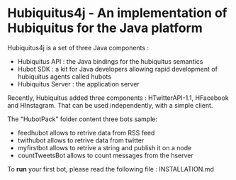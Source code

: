 # Hubiquitus4j - An implementation of Hubiquitus for the Java platform

Hubiquitus4j is a set of three Java components :

* Hubiquitus API : the Java bindings for the hubiquitus semantics
* Hubot SDK : a kit for Java developers allowing rapid development of hubiquitus agents called hubots
* Hubiquitus Server : the application server

Recently, Hubiquitus added three components : HTwitterAPI-1.1, HFacebook and HInstagram. That can be used independently, with a simple client.

The "HubotPack" folder content three bots sample:

* feedhubot allows to retrive data from RSS feed
* twithubot allows to retrive data from twitter
* myfirstbot allows to retrive a string and publish it on a node
* countTweetsBot allows to count messages from the hserver 

To **run** your first bot, please read the following file : INSTALLATION.md